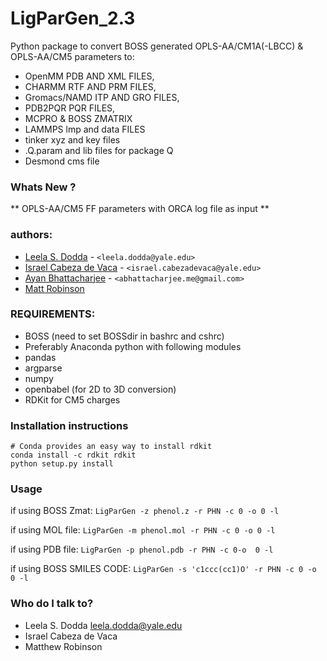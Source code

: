 # LigParGen_2.3


Python package to convert BOSS generated OPLS-AA/CM1A(-LBCC) & OPLS-AA/CM5 parameters to:

- OpenMM PDB AND XML FILES,
- CHARMM RTF AND PRM FILES,
- Gromacs/NAMD ITP AND GRO FILES,
- PDB2PQR PQR FILES,  
- MCPRO & BOSS ZMATRIX
- LAMMPS lmp and data FILES
- tinker xyz and key files 
- .Q.param and  lib files for package Q
- Desmond cms file 

### Whats New ? ###

** OPLS-AA/CM5 FF parameters  with ORCA log file as input ** 

### authors: ###

* [Leela S. Dodda](https://github.com/leelasd) - `<leela.dodda@yale.edu>`
* [Israel Cabeza de Vaca]() - `<israel.cabezadevaca@yale.edu>`
* [Ayan Bhattacharjee]() - `<abhattacharjee.me@gmail.com>`
* [Matt Robinson](https://github.com/mc-robinson) 

### REQUIREMENTS: ###
- BOSS (need to set BOSSdir in bashrc and cshrc)
- Preferably Anaconda python with following modules
- pandas 
- argparse
- numpy
- openbabel (for 2D to 3D conversion)
- RDKit for CM5 charges

### Installation instructions ###

```
# Conda provides an easy way to install rdkit
conda install -c rdkit rdkit
python setup.py install
```

### Usage 

if using BOSS Zmat:
`LigParGen -z phenol.z -r PHN -c 0 -o 0 -l` 

if using MOL file:
`LigParGen -m phenol.mol -r PHN -c 0 -o 0 -l`

if using PDB file:
`LigParGen -p phenol.pdb -r PHN -c 0-o  0 -l`

if using BOSS SMILES CODE: 
`LigParGen -s 'c1ccc(cc1)O' -r PHN -c 0 -o 0 -l` 



### Who do I talk to? ###

* Leela S. Dodda leela.dodda@yale.edu 
* Israel Cabeza de Vaca 
* Matthew Robinson 

